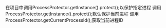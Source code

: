 在项目中调用ProcessProtector.getInstance().protect(<PID>);以保护指定进程
调用ProcessProtector.getInstance().protect();默认保护当前进程
调用ProcessProtector.getCurrentProcessId();获取当前进程ID
